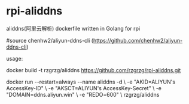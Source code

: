 
# rpi-aliddns
aliddns(阿里云解析) dockerfile written in Golang for rpi

#source
chenhw2/aliyun-ddns-cli (https://github.com/chenhw2/aliyun-ddns-cli)

usage:

docker build -t rzgrzg/aliddns https://github.com/rzgrzg/rpi-aliddns.git

docker run --restart=always --name aliddns -d \\
    -e "AKID=ALIYUN's AccessKey-ID" \\
    -e "AKSCT=ALIYUN's AccessKey-Secret" \\
    -e "DOMAIN=ddns.aliyun.win" \\
    -e "REDO=600" \\
    rzgrzg/aliddns
